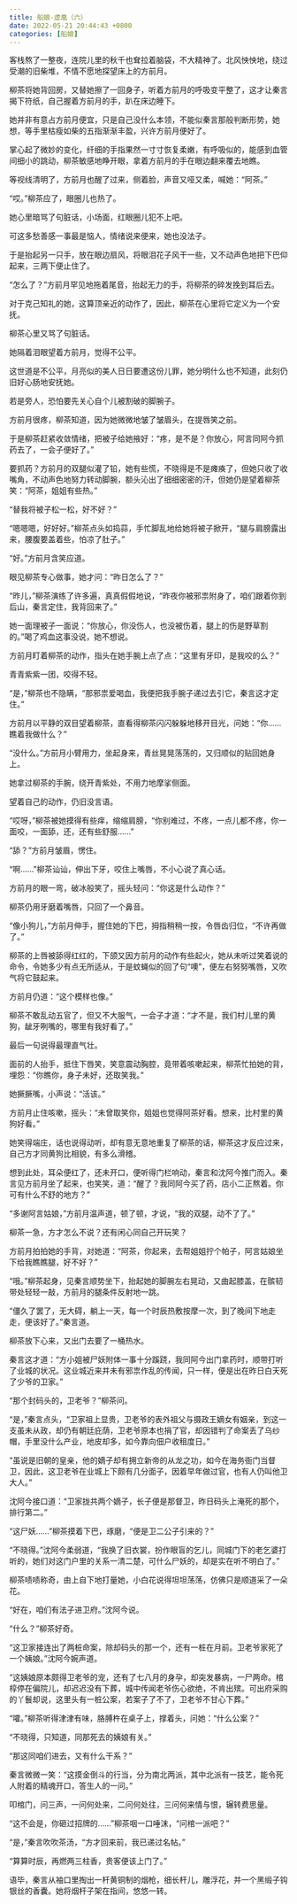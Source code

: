 ```yaml
---
title: 船娘-虚凰（六）
date: 2022-05-21 20:44:43 +0800
categories: [船娘]
---
```


客栈熬了一整夜，连院儿里的秋千也耷拉着脑袋，不大精神了。北风怏怏地，绕过受潮的旧柴堆，不情不愿地探望床上的方前月。

柳茶将她背回房，又替她擦了一回身子，听着方前月的呼吸变平整了，这才让秦言揭下符纸，自己握着方前月的手，趴在床边睡下。

她并非有意占方前月便宜，只是自己没什么本领，不能似秦言那般判断形势，她想，等手里枯瘦如柴的五指渐渐丰盈，兴许方前月便好了。

掌心起了微妙的变化，纤细的手指果然一寸寸恢复柔嫩，有呼吸似的，能感到血管间细小的跳动，柳茶敏感地睁开眼，拿着方前月的手在眼边翻来覆去地瞧。

等视线清明了，方前月也醒了过来，侧着脸，声音又哑又柔，喊她：“阿茶。”

“哎。”柳茶应了，眼圈儿也热了。

她心里暗骂了句脏话，小场面，红眼圈儿犯不上吧。

可这多愁善感一事最是恼人，情绪说来便来，她也没法子。

于是抬起另一只手，放在眼边扇风，将眼泪花子风干一些，又不动声色地把下巴仰起来，三两下便止住了。

“怎么了？”方前月罕见地拖着尾音，抬起无力的手，将柳茶的碎发挽到耳后去。

对于克己知礼的她，这算顶亲近的动作了，因此，柳茶在心里将它定义为一个安抚。

柳茶心里又骂了句脏话。

她隔着泪眼望着方前月，觉得不公平。

这世道是不公平，月亮似的美人日日要遭这份儿罪，她分明什么也不知道，此刻仍旧好心肠地安抚她。

若是旁人，恐怕要先关心自个儿被割破的脚腕子。

方前月很疼，柳茶知道，因为她微微地皱了皱眉头，在提唇笑之前。

于是柳茶赶紧收敛情绪，把被子给她掖好：“疼，是不是？你放心，阿言同阿今抓药去了，一会子便好了。”

要抓药？方前月的双腿似灌了铅，她有些慌，不晓得是不是瘫痪了，但她只收了收嘴角，不动声色地努力转动脚腕，额头沁出了细细密密的汗，但她仍是望着柳茶笑：“阿茶，姐姐有些热。”

“替我将被子松一松，好不好？”

“嗯嗯嗯，好好好。”柳茶点头如捣蒜，手忙脚乱地给她将被子掀开，“腿与肩膀露出来，腰腹要盖着些，怕凉了肚子。”

“好。”方前月含笑应道。

眼见柳茶专心做事，她才问：“昨日怎么了？”

“昨儿，”柳茶演练了许多遍，真真假假地说，“昨夜你被邪祟附身了，咱们跟着你到后山，秦言定住，我背回来了。”

她一面理被子一面说：“你放心，你没伤人，也没被伤着，腿上的伤是野草割的。”喝了鸡血这事没说，她不想说。

方前月盯着柳茶的动作，指头在她手腕上点了点：“这里有牙印，是我咬的么？”

青青紫紫一团，咬得不轻。

“是，”柳茶也不隐瞒，“那邪祟爱喝血，我便把我手腕子递过去引它，秦言这才定住。”

方前月以平静的双目望着柳茶，直看得柳茶闪闪躲躲地移开目光，问她：“你……瞧着我做什么？”

“没什么。”方前月小臂用力，坐起身来，青丝晃晃荡荡的，又归顺似的贴回她身上。

她拿过柳茶的手腕，绕开青紫处，不用力地摩挲侧面。

望着自己的动作，仍旧没言语。

“哎呀，”柳茶被她摸得有些痒，缩缩肩膀，“你别难过，不疼，一点儿都不疼，你一面咬，一面舔，还，还有些舒服……”

“舔？”方前月皱眉，愣住。

“啊……”柳茶讪讪，伸出下牙，咬住上嘴唇，不小心说了真心话。

方前月的眼一弯，破冰般笑了，摇头轻问：“你这是什么动作？”

柳茶仍用牙磨着嘴唇，只回了一个鼻音。

“像小狗儿，”方前月伸手，握住她的下巴，拇指稍稍一按，令唇齿归位，“不许再做了。”

柳茶的上唇被舔得红红的，下颌又因方前月的动作有些起火，她从未听过笑着说的命令，令她多少有点无所适从，于是蚊蝇似的回了句“噢”，便左右努努嘴唇，又吹气将它鼓起来。

方前月仍道：“这个模样也像。”

柳茶不敢乱动五官了，但又不大服气，一会子才道：“才不是，我们村儿里的黄狗，龇牙咧嘴的，哪里有我好看了。”

最后一句说得最理直气壮。

面前的人抬手，抵住下唇笑，笑意震动胸腔，竟带着咳嗽起来，柳茶忙拍她的背，埋怨：“你瞧你，身子未好，还取笑我。”

她撅撅嘴，小声说：“活该。”

方前月止住咳嗽，摇头：“未曾取笑你，姐姐也觉得阿茶好看。想来，比村里的黄狗好看。”

她笑得端庄，话也说得动听，却有意无意地重复了柳茶的话，柳茶这才反应过来，自己方才同黄狗比相貌，有多么滑稽。

想到此处，耳朵便红了，还未开口，便听得门栏响动，秦言和沈阿今推门而入。秦言见方前月坐了起来，也笑笑，道：“醒了？我同阿今买了药，店小二正熬着。你可有什么不舒的地方？”

“多谢阿言姑娘，”方前月温声道，顿了顿，才说，“我的双腿，动不了了。”

柳茶一急，方才怎么不说？还有闲心同自己开玩笑？

方前月拍拍她的手背，对她道：“阿茶，你起来，去帮姐姐拧个帕子，阿言姑娘坐下给我瞧瞧腿，好不好？”

“哦。”柳茶起身，见秦言顺势坐下，抬起她的脚腕左右晃动，又曲起膝盖，在髌韧带处轻轻一敲，方前月的腿条件反射地一跳。

“僵久了罢了，无大碍，躺上一天，每一个时辰热敷按摩一次，到了晚间下地走走，便该好了。”秦言道。

柳茶放下心来，又出门去要了一桶热水。

秦言这才道：“方小姐被尸妖附体一事十分蹊跷，我同阿今出门拿药时，顺带打听了业城的状况。这业城近来并未有邪祟作乱的传闻，只一样，便是出在昨日白天死了少爷的卫家。”

“那个封码头的，卫老爷？”柳茶问。

“是，”秦言点头，“卫家祖上显贵，卫老爷的表外祖父与摄政王嫡女有姻亲，到这一支虽未从政，却仍有朝廷庇荫，卫老爷原本也捐了官，却因错判了命案丢了乌纱帽，手里没什么产业，地皮却多，如今靠向佃户收租度日。”

“虽说是旧朝的皇亲，他的嫡子却有拥立新帝的从龙之功，如今在海务衙门当督卫，因此，这卫老爷在业城上下颇有几分面子，因着早年做过官，也有人仍叫他卫大人。”

沈阿今接口道：“卫家拢共两个嫡子，长子便是那督卫，昨日码头上淹死的那个，排行第二。”

“这尸妖……”柳茶摸着下巴，琢磨，“便是卫二公子引来的？”

“不晓得。”沈阿今柔弱道，“我换了旧衣裳，扮作眼盲的乞儿，同城门下的老乞婆打听的，她们对这门户里的关系一清二楚，可什么尸妖的，却是实在听不明白了。”

柳茶啧啧称奇，由上自下地打量她，小白花说得坦坦荡荡，仿佛只是顺道采了一朵花。

“好在，咱们有法子进卫府。”沈阿今说。

“什么？”柳茶好奇。

“这卫家接连出了两桩命案，除却码头的那一个，还有一桩在月前。卫老爷家死了一个姨娘。”沈阿今婉声道。

“这姨娘原本颇得卫老爷的宠，还有了七八月的身孕，却突发暴病，一尸两命。棺椁停在偏院儿，却迟迟没有下葬，城中传闻老爷伤心欲绝，不肯出殡。可出府采购的丫鬟却说，这里头有一桩公案，若案子了不了，卫老爷不甘心下葬。”

“嚯。”柳茶听得津津有味，胳膊杵在桌子上，撑着头，问她：“什么公案？”

“不晓得，只知道，同那死去的姨娘有关。”

“那这同咱们进去，又有什么干系？”

秦言微微一笑：“这摸金倒斗的行当，分为南北两派，其中北派有一技艺，能令死人附着的精魂开口，答生人的一问。”

叩棺门，问三声，一问何处来，二问何处往，三问何来情与恨，辗转费思量。

“这不会是，你砸过招牌的……”柳茶咽一口唾沫，“问棺一派吧？”

“是，”秦言吹吹茶汤，“方才回来前，我已递过名帖。”

“算算时辰，再燃两三柱香，贵客便该上门了。”

语毕，秦言从袖口里掏出一杆黄铜制的烟枪，细长杆儿，雕浮花，并一个黑缎子钩银丝的香囊。她将烟杆子架在指间，悠悠一转。

